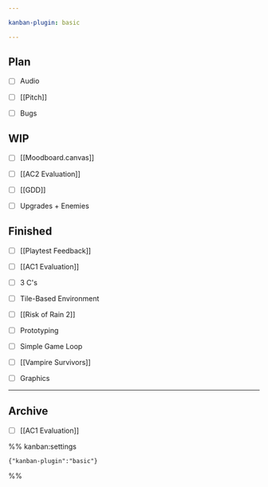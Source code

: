 ```yaml
---

kanban-plugin: basic

---
```


## Plan

- [ ] Audio
- [ ] [[Pitch]]
- [ ] Bugs


## WIP

- [ ] [[Moodboard.canvas]]
- [ ] [[AC2 Evaluation]]
- [ ] [[GDD]]
- [ ] Upgrades + Enemies


## Finished

- [ ] [[Playtest Feedback]]
- [ ] [[AC1 Evaluation]]
- [ ] 3 C's
- [ ] Tile-Based Environment
- [ ] [[Risk of Rain 2]]
- [ ] Prototyping
- [ ] Simple Game Loop
- [ ] [[Vampire Survivors]]
- [ ] Graphics


***

## Archive

- [ ] [[AC1 Evaluation]]

%% kanban:settings
```
{"kanban-plugin":"basic"}
```
%%